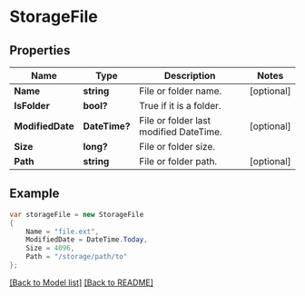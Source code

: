 # StorageFile
## Properties
Name | Type | Description | Notes
------------ | ------------- | ------------- | -------------
**Name** | **string** | File or folder name. | [optional] 
**IsFolder** | **bool?** | True if it is a folder. | 
**ModifiedDate** | **DateTime?** | File or folder last modified DateTime. | [optional] 
**Size** | **long?** | File or folder size. | 
**Path** | **string** | File or folder path. | [optional] 


## Example
```csharp
var storageFile = new StorageFile
{
    Name = "file.ext",
    ModifiedDate = DateTime.Today,
    Size = 4096,
    Path = "/storage/path/to"
};
```

[[Back to Model list]](Models.md) [[Back to README]](README.md)

